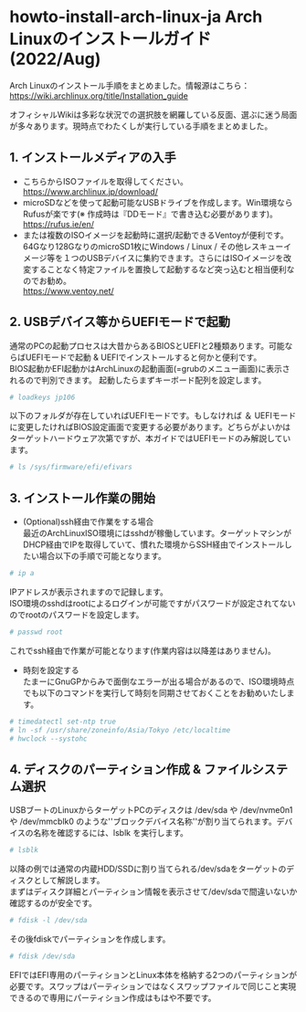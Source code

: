 # howto-install-arch-linux-ja Arch Linuxのインストールガイド(2022/Aug)

Arch Linuxのインストール手順をまとめました。情報源はこちら：  
https://wiki.archlinux.org/title/Installation_guide

オフィシャルWikiは多彩な状況での選択肢を網羅している反面、選ぶに迷う局面が多々あります。現時点でわたくしが実行している手順をまとめました。

## 1. インストールメディアの入手

- こちらからISOファイルを取得してください。  
https://www.archlinux.jp/download/  
- microSDなどを使って起動可能なUSBドライブを作成します。Win環境ならRufusが楽です(※ 作成時は『DDモード』で書き込む必要があります)。  
https://rufus.ie/en/  
- または複数のISOイメージを起動時に選択/起動できるVentoyが便利です。64Gなり128GなりのmicroSD1枚にWindows / Linux / その他レスキューイメージ等を１つのUSBデバイスに集約できます。さらにはISOイメージを改変することなく特定ファイルを置換して起動するなど突っ込むと相当便利なのでお勧め。    
https://www.ventoy.net/  

## 2. USBデバイス等からUEFIモードで起動
通常のPCの起動プロセスは大昔からあるBIOSとUEFIと2種類あります。可能ならばUEFIモードで起動 & UEFIでインストールすると何かと便利です。  
BIOS起動かEFI起動かはArchLinuxの起動画面(=grubのメニュー画面)に表示されるので判別できます。
起動したらまずキーボード配列を設定します。  
```zsh
# loadkeys jp106
```  
以下のフォルダが存在していればUEFIモードです。もしなければ ＆ UEFIモードに変更したければBIOS設定画面で変更する必要があります。どちらがよいかはターゲットハードウェア次第ですが、本ガイドではUEFIモードのみ解説しています。
```zsh
# ls /sys/firmware/efi/efivars
```  

## 3. インストール作業の開始

- (Optional)ssh経由で作業をする場合  
最近のArchLinuxISO環境にはsshdが稼働しています。ターゲットマシンがDHCP経由でIPを取得していて、慣れた環境からSSH経由でインストールしたい場合以下の手順で可能となります。  

```zsh
# ip a
```  
IPアドレスが表示されますので記録します。  
ISO環境のsshdはrootによるログインが可能ですがパスワードが設定されてないのでrootのパスワードを設定します。
```zsh
# passwd root
```  
これでssh経由で作業が可能となります(作業内容は以降差はありません)。  

- 時刻を設定する  
たまーにGnuGPからみで面倒なエラーが出る場合があるので、ISO環境時点でも以下のコマンドを実行して時刻を同期させておくことをお勧めいたします。
```zsh
# timedatectl set-ntp true
# ln -sf /usr/share/zoneinfo/Asia/Tokyo /etc/localtime
# hwclock --systohc
```  

## 4. ディスクのパーティション作成 & ファイルシステム選択
USBブートのLinuxからターゲットPCのディスクは /dev/sda や /dev/nvme0n1 や /dev/mmcblk0 のような''ブロックデバイス名称''が割り当てられます。デバイスの名称を確認するには、lsblk を実行します。  
```zsh
# lsblk
```  
以降の例では通常の内蔵HDD/SSDに割り当てられる/dev/sdaをターゲットのディスクとして解説します。  
まずはディスク詳細とパーティション情報を表示させて/dev/sdaで間違いないか確認するのが安全です。  
```zsh
# fdisk -l /dev/sda
```  
その後fdiskでパーティションを作成します。
```zsh
# fdisk /dev/sda
```  
EFIではEFI専用のパーティションとLinux本体を格納する2つのパーティションが必要です。スワップはパーティションではなくスワップファイルで同じこと実現できるので専用にパーティション作成はもはや不要です。











